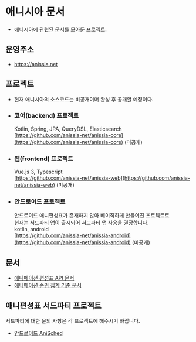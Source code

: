 # 애니시아 문서
- 애니시아에 관련된 문서를 모아둔 프로젝트.

## 운영주소

- https://anissia.net

## 프로젝트

- 현재 애니시아의 소스코드는 비공개이며 완성 후 공개할 예정이다.
- ### 코어(backend) 프로젝트
  Kotlin, Spring, JPA, QueryDSL, Elasticsearch\
  [https://github.com/anissia-net/anissia-core](https://github.com/anissia-net/anissia-core) (미공개)

- ### 웹(frontend) 프로젝트
  Vue.js 3, Typescript\
  [https://github.com/anissia-net/anissia-web](https://github.com/anissia-net/anissia-web) (미공개)
  
 
- ### 안드로이드 프로젝트
  안드로이드 애니편성표가 존재하지 않아 베이직하게 만들어진 프로젝트로\
  현재는 서드파티 앱이 출시되어 서드파티 앱 사용을 권장합니다.\
  kotlin, android\
  [https://github.com/anissia-net/anissia-android](https://github.com/anissia-net/anissia-android) (미공개)

## 문서
- [애니메이션 편성표 API 문서](api_anime_schdule.md)
- [애니메이션 순위 집계 기준 문서](doc_anime_rank.md)

## 애니편성표 서드파티 프로젝트
서드파티에 대한 문의 사항은 각 프로젝트에 해주시기 바랍니다.
- [안드로이드 AniSched](https://github.com/qkdxorjs1002/AniSched-Android)
